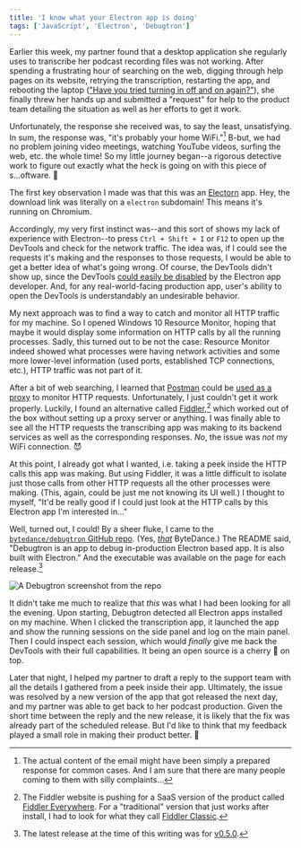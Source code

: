 ```yaml
---
title: 'I know what your Electron app is doing'
tags: ['JavaScript', 'Electron', 'Debugtron']
---
```


Earlier this week, my partner found that a desktop application she regularly uses to transcribe her podcast recording files was not working. After spending a frustrating hour of searching on the web, digging through help pages on its website, retrying the transcription, restarting the app, and rebooting the laptop (["Have you tried turning in off and on again?"](https://www.youtube.com/watch?v=nn2FB1P_Mn8)), she finally threw her hands up and submitted a "request" for help to the product team detailing the situation as well as her efforts to get it work.

Unfortunately, the response she received was, to say the least, unsatisfying. In sum, the response was, "it's probably your home WiFi."[^1] B-but, we had no problem joining video meetings, watching YouTube videos, surfing the web, etc. the whole time! So my little journey began--a rigorous detective work to figure out exactly what the heck is going on with this piece of s...oftware. 😤

[^1]: The actual content of the email might have been simply a prepared response for common cases. And I am sure that there are many people coming to them with silly complaints...

The first key observation I made was that this was an [Electorn](https://www.electronjs.org/) app. Hey, the download link was literally on a `electron` subdomain! This means it's running on Chromium.

Accordingly, my very first instinct was--and this sort of shows my lack of experience with Electron--to press `Ctrl + Shift + I` or `F12` to open up the DevTools and check for the network traffic. The idea was, if I could see the requests it's making and the responses to those requests, I would be able to get a better idea of what's going wrong. Of course, the DevTools didn't show up, since the DevTools [could easily be disabled](https://github.com/electron/electron/pull/7096) by the Electron app developer. And, for any real-world-facing production app, user's ability to open the DevTools is understandably an undesirable behavior.

My next approach was to find a way to catch and monitor all HTTP traffic for my machine. So I opened Windows 10 Resource Monitor, hoping that maybe it would display some information on HTTP calls by all the running processes. Sadly, this turned out to be not the case: Resource Monitor indeed showed what processes were having network activities and some more lower-level information (used ports, established TCP connections, etc.), HTTP traffic was not part of it.

After a bit of web searching, I learned that [Postman](https://www.postman.com/) could be [used as a proxy](https://learning.postman.com/docs/sending-requests/capturing-request-data/proxy/) to monitor HTTP requests. Unfortunately, I just couldn't get it work properly. Luckily, I found an alternative called [Fiddler](https://www.telerik.com/fiddler),[^2] which worked out of the box without setting up a proxy server or anything. I was finally able to see all the HTTP requests the transcribing app was making to its backend services as well as the corresponding responses. _No_, the issue was _not_ my WiFi connection. 😈

[^2]: The Fiddler website is pushing for a SaaS version of the product called [Fiddler Everywhere](https://www.telerik.com/download/fiddler-everywhere). For a "traditional" version that just works after install, I had to look for what they call [Fiddler Classic](https://www.telerik.com/download/fiddler).

At this point, I already got what I wanted, i.e. taking a peek inside the HTTP calls this app was making. But using Fiddler, it was a little difficult to isolate just those calls from other HTTP requests all the other processes were making. (This, again, could be just me not knowing its UI well.) I thought to myself, "It'd be really good if I could just look at the HTTP calls by this Electron app I'm interested in..."

Well, turned out, I could! By a sheer fluke, I came to the [`bytedance/debugtron` GitHub repo](https://github.com/bytedance/debugtron). (Yes, [_that_](https://www.tiktok.com/) ByteDance.) The README said, "Debugtron is an app to debug in-production Electron based app. It is also built with Electron." And the executable was available on the page for each release.[^3]

[^3]: The latest release at the time of this writing was for [v0.5.0](https://github.com/bytedance/debugtron/releases/tag/v0.5.0).

![A Debugtron screenshot from the repo](https://raw.githubusercontent.com/bytedance/debugtron/master/assets/0.png)

It didn't take me much to realize that _this_ was what I had been looking for all the evening. Upon starting, Debugtron detected all Electron apps installed on my machine. When I clicked the transcription app, it launched the app and show the running sessions on the side panel and log on the main panel. Then I could inspect each session, which would _finally_ give me back the DevTools with their full capabilities. It being an open source is a cherry 🍒 on top.

Later that night, I helped my partner to draft a reply to the support team with all the details I gathered from a peek inside their app. Ultimately, the issue was resolved by a new version of the app that got released the next day, and my partner was able to get back to her podcast production. Given the short time between the reply and the new release, it is likely that the fix was already part of the scheduled release. But I'd like to think that my feedback played a small role in making their product better. 🤩
